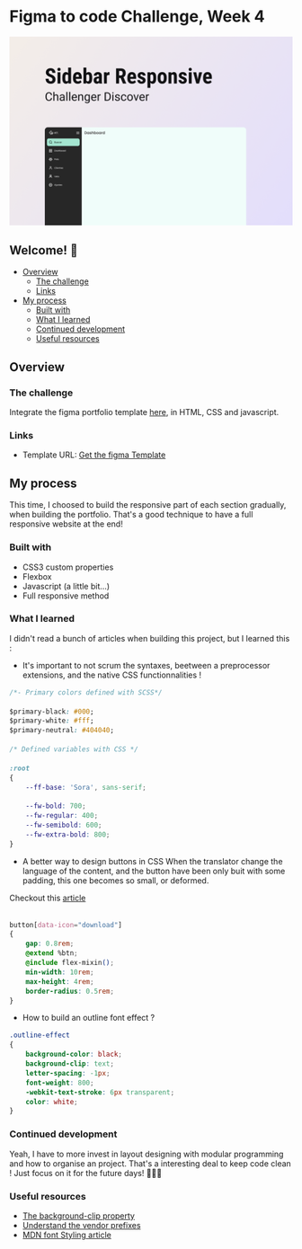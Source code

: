 # Figma to code Challenge, Week 4 

![Design preview for the coding challenge](/ressources/images/project.png)

## Welcome! 👋

- [Overview](#overview)
  - [The challenge](#the-challenge)
  - [Links](#links)
- [My process](#my-process)
  - [Built with](#built-with)
  - [What I learned](#what-i-learned)
  - [Continued development](#continued-development)
  - [Useful resources](#useful-resources)


## Overview

### The challenge

Integrate the figma portfolio template [here](https://www.figma.com/file/CoMMk4nX6CetMvWxH3dYEG/Illustration-Based-Portfolio-Website-Template-(Community)?type=design&node-id=178%3A362&mode=design&t=r2JkQ2l0nEnTSRMT-1), in HTML, CSS and javascript.

### Links

- Template URL: [Get the figma Template](https://www.figma.com/file/CoMMk4nX6CetMvWxH3dYEG/Illustration-Based-Portfolio-Website-Template-(Community)?type=design&node-id=178%3A362&mode=design&t=r2JkQ2l0nEnTSRMT-1)

## My process
This time, I choosed to build the responsive part of each section gradually, when building the portfolio. That's a good technique to have a full responsive website at the end!


### Built with

- CSS3 custom properties
- Flexbox
- Javascript (a little bit...)
- Full responsive method


### What I learned

I didn't read a bunch of articles when building this project, but I learned this : 

- It's important to not scrum the syntaxes, beetween a preprocessor extensions, and the native CSS functionnalities !

```css
/*- Primary colors defined with SCSS*/

$primary-black: #000;
$primary-white: #fff;
$primary-neutral: #404040;

/* Defined variables with CSS */

:root
{
    --ff-base: 'Sora', sans-serif;

    --fw-bold: 700;
    --fw-regular: 400;
    --fw-semibold: 600;
    --fw-extra-bold: 800;
}

```

- A better way to design buttons in CSS
When the translator change the language of the content, and the button have been only buit with some padding, this one becomes so small, or deformed.

Checkout this [article](https://defensivecss.dev/tip/button-min-width/)
```css

button[data-icon="download"]
{
    gap: 0.8rem;
    @extend %btn;
    @include flex-mixin();
    min-width: 10rem;
    max-height: 4rem;
    border-radius: 0.5rem;
}

```

- How to build an outline font effect ?
```css
.outline-effect
{  
    background-color: black;
    background-clip: text;
    letter-spacing: -1px;
    font-weight: 800;
    -webkit-text-stroke: 6px transparent;  
    color: white;
}

```

### Continued development

Yeah, I have to more invest in layout designing with modular programming and how to organise an project. That's a interesting deal to keep code clean ! Just focus on it for the future days! 🚀🚀🚀

### Useful resources

- [The background-clip property](https://developer.mozilla.org/en-US/docs/Web/CSS/background-clip)
- [Understand the vendor prefixes](https://www.youtube.com/watch?v=HSUaRugdwWc)
- [MDN font Styling article](https://developer.mozilla.org/en-US/docs/Learn/CSS/Styling_text/Fundamentals)

